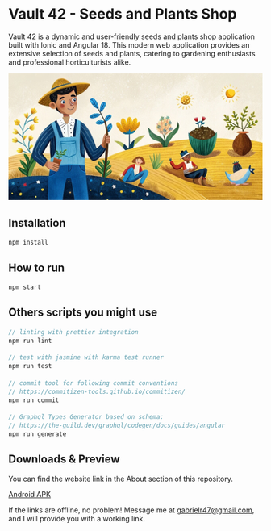 # Vault 42 - Seeds and Plants Shop

Vault 42 is a dynamic and user-friendly seeds and plants shop application built with Ionic and Angular 18. This modern web application provides an extensive selection of seeds and plants, catering to gardening enthusiasts and professional horticulturists alike.

![vault 42](https://raw.githubusercontent.com/Gabrielr47/vault-42/main/src/assets/hero-section.jpg)


## Installation



```bash
npm install
```

## How to run

```typescript
npm start
```


## Others scripts you might use

```typescript
// linting with prettier integration
npm run lint

// test with jasmine with karma test runner 
npm run test

// commit tool for following commit conventions
// https://commitizen-tools.github.io/commitizen/
npm run commit 

// Graphql Types Generator based on schema:
// https://the-guild.dev/graphql/codegen/docs/guides/angular
npm run generate 
```

## Downloads & Preview

You can find the website link in the About section of this repository.

[Android APK](https://drive.google.com/file/d/1XhoKTc0vFaTXR5W6xVngxXZkM9shtKrA/view?usp=sharing)



If the links are offline, no problem! 
Message me at gabrielr47@gmail.com, and I will provide you with a working link.